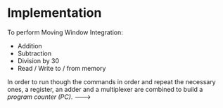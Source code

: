 # Implementation 

To perform Moving Window Integration:

* Addition
* Subtraction
* Division by 30
* Read / Write to / from memory

In order to run though the commands in order and repeat the necessary ones, a register, an adder and a multiplexer are combined to build a *program counter (PC)*. 
 --->
<!--- ![Virtualizer](IMG_2979.jpg)

The *PC* has a 4-bit output which starts at zero and increments by one every clock cycle. It has an input which can freeze or set the register to a pre-determined value on the next clock cycle. Freezing or setting the value are used to implement the BRANCH and NOP operations.

Now that we can iterate, jump and freeze, we need to implement the list of instructions. The *opcode* is contained in the *instruction memory (InstMem)* component as 16 hex-encoded 32-bit instructions selected by a multiplexer. The instructions are selected by a 4-bit input and returned on *InstMem*'s 32-bit output.

<!--- ![Virtualizer](img2.png)

As mentioned in the design section, our opcode follows the structure **[OP] [ARG] [ARG] [ARG]** containing several pieces of information. As a result, the instruction on the output of *InstMem* consists of several pieces of information and is thus split between several components. 

![Virtualizer](IMG_3.jpg)

The bits are split such that:

* [31:29] The first three bits go to the control component which determines which operation is being executed and configures the circuit to perform this operation.
* [28:20] The next nine bits are sent to the *register file (RegFile)*. The *RegFile* contains the registers in the CPU memory which store values and memory addresses used for the operations. The bits received tell the *RegFile* which registers write to and which values to output. More on this later.
* [23:15] The last three bits sent to the *RegFile* are also sent to a multiplexer in the circuit together with the next 5 bits in the instruction. These bits may include a value from the instruction which is needed for one of the operations or may be zero.

![Virtualizer](regfile.jpg)

The *RegFile* receives 9-bits [28:20] of input from the 32-bits of *InstMem*'s output. The bits are split into three different inputs of the regfile. 
	*  [28:26] - 
	*  [25:23] - 
	*  [20:22] - 